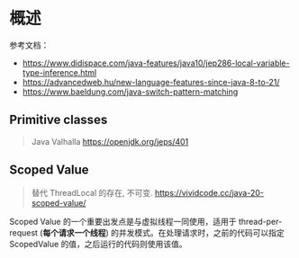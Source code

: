 # 概述
参考文档：
- https://www.didispace.com/java-features/java10/jep286-local-variable-type-inference.html
- https://advancedweb.hu/new-language-features-since-java-8-to-21/
- https://www.baeldung.com/java-switch-pattern-matching


## Primitive classes
> Java Valhalla
> https://openjdk.org/jeps/401


## Scoped Value
> 替代 ThreadLocal 的存在, 不可变.
> https://vividcode.cc/java-20-scoped-value/

Scoped Value 的一个重要出发点是与虚拟线程一同使用，适用于 thread-per-request (**每个请求一个线程**) 的并发模式。在处理请求时，之前的代码可以指定 ScopedValue 的值，之后运行的代码则使用该值。